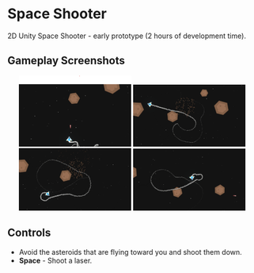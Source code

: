 # Space Shooter
2D Unity Space Shooter - early prototype (2 hours of development time).

## Gameplay Screenshots
<p align="center">
  <img src="Docs/Screenshot1.png" width="45%" alt="Gameplay Screenshot 1">
  <img src="Docs/Screenshot2.png" width="45%" alt="Gameplay Screenshot 2">
  <img src="Docs/Screenshot3.png" width="45%" alt="Gameplay Screenshot 3">
  <img src="Docs/Screenshot4.png" width="45%" alt="Gameplay Screenshot 4">
</p>

## Controls
- Avoid the asteroids that are flying toward you and shoot them down.
- **Space** - Shoot a laser.
